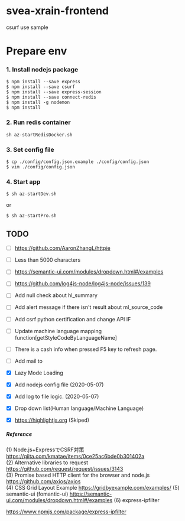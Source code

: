 svea-xrain-frontend
===========

csurf use sample

# Prepare env
### 1. Install nodejs package
```
$ npm install --save express
$ npm install --save csurf
$ npm install --save express-session
$ npm install --save connect-redis
$ npm install -g nodemon
$ npm install
```

### 2. Run redis container
```
sh az-startRedisDocker.sh
```

### 3. Set config file
```
$ cp ./config/config.json.example ./config/config.json
$ vim ./config/config.json
```

### 4. Start app
```
$ sh az-startDev.sh
```
or
```
$ sh az-startPro.sh
```

## TODO

 - [ ] https://github.com/AaronZhangL/httpie
 - [ ] Less than 5000 characters
 - [ ] https://semantic-ui.com/modules/dropdown.html#/examples
 - [ ] https://github.com/log4js-node/log4js-node/issues/139
 - [ ] Add null check about hl_summary
 - [ ] Add alert message if there isn't result about ml_source_code
 - [ ] Add csrf python certification and change API IF
 - [ ] Update machine language mapping function[getStyleCodeByLanguageName]
 - [ ] There is a cash info when pressed F5 key to refresh page.
 - [ ] Add mail to
 - [x] Lazy Mode Loading
 - [x] Add nodejs config file (2020-05-07)
 - [x] Add log to file logic. (2020-05-07)
 - [x] Drop down list(Human language/Machine Language)
 - [x] https://highlightjs.org (Skiped)


##### Reference
(1) Node.js+ExpressでCSRF対策   
https://qiita.com/kmatae/items/0ce25ac6bde0b301402a  
(2) Alternative libraries to request  
https://github.com/request/request/issues/3143  
(3) Promise based HTTP client for the browser and node.js  
https://github.com/axios/axios  
(4) CSS Grid Layout Example
https://gridbyexample.com/examples/
(5) semantic-ui (fomantic-ui)
https://semantic-ui.com/modules/dropdown.html#/examples
(6) express-ipfilter

https://www.npmjs.com/package/express-ipfilter
